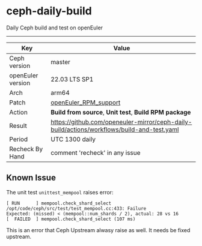 # ceph-daily-build
Daily Ceph build and test on openEuler

------------------------------------------------------------

|  Key   | Value  |
|  ----  | ----  |
| Ceph version  | master |
| openEuler version | 22.03 LTS SP1 |
| Arch  | arm64 |
| Patch  | [openEuler_RPM_support](./0001-Add-openEuler-support-for-rpm-spec.patch) |
| Action | **Build from source**, **Unit test**, **Build RPM package**|
| Result | https://github.com/openeuler-mirror/ceph-daily-build/actions/workflows/build-and-test.yaml |
| Period | UTC 1300 daily |
| Recheck By Hand | comment 'recheck' in any issue |

## Known Issue

The unit test `unittest_mempool` raises error:
```
[ RUN      ] mempool.check_shard_select
/opt/code/ceph/src/test/test_mempool.cc:433: Failure
Expected: (missed) < (mempool::num_shards / 2), actual: 28 vs 16
[  FAILED  ] mempool.check_shard_select (107 ms)
```

This is an error that Ceph Upstream alwasy raise as well. It needs be fixed upstream.
